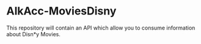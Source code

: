 # AlkAcc-MoviesDisny
This repository will contain an API which allow you to consume information about Disn*y Movies.
